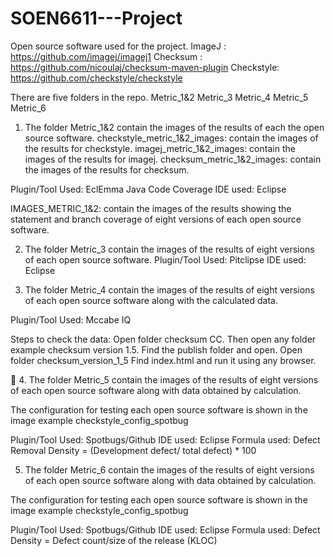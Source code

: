 # SOEN6611---Project
Open source software used for the project.
ImageJ : https://github.com/imagej/imagej1
Checksum : https://github.com/nicoulaj/checksum-maven-plugin
Checkstyle: https://github.com/checkstyle/checkstyle

There are five folders in the repo.
Metric_1&2
Metric_3
Metric_4
Metric_5
Metric_6

1. The folder Metric_1&2 contain the images of the results of each the open source software.
checkstyle_metric_1&2_images: contain the images of the results for checkstyle. 
imagej_metric_1&2_images: contain the images of the results for imagej.
checksum_metric_1&2_images: contain the images of the results for checksum.

Plugin/Tool Used: EclEmma Java Code Coverage
IDE used: Eclipse

IMAGES_METRIC_1&2: contain the images of the results showing the statement and branch coverage of eight versions of each open source software.

2. The folder Metric_3 contain the images of the results of eight versions of each open source software.
Plugin/Tool Used: Pitclipse
IDE used: Eclipse


3. The folder Metric_4 contain the images of the results of eight versions of each open source software along with the calculated data. 

Plugin/Tool Used: Mccabe IQ

Steps to check the data:
Open folder checksum CC.
Then open any folder example checksum version 1.5.
Find the publish folder and open.
Open folder checksum_version_1_5
Find index.html and run it using any browser.


4. The folder Metric_5 contain the images of the results of eight versions of each open source software along with data obtained by calculation.

The configuration for testing each open source software is shown in the image example checkstyle_config_spotbug 

Plugin/Tool Used: Spotbugs/Github
IDE used: Eclipse
Formula used: Defect Removal Density = (Development defect/ total defect) * 100

5. The folder Metric_6 contain the images of the results of eight versions of each open source software along with data obtained by calculation.

The configuration for testing each open source software is shown in the image example checkstyle_config_spotbug 

Plugin/Tool Used: Spotbugs/Github
IDE used: Eclipse
Formula used: Defect Density = Defect count/size of the release (KLOC)
